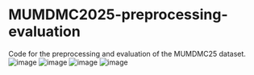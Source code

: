 # MUMDMC2025-preprocessing-evaluation
Code for the preprocessing and evaluation of the MUMDMC25 dataset.
![image](https://github.com/user-attachments/assets/32a0400e-f2a7-4bf2-9b2d-d86b07641369)
![image](https://github.com/user-attachments/assets/10696ad3-65ca-4cf4-9fb5-09a2afac9e3c)
![image](https://github.com/user-attachments/assets/18f5306c-fdde-4a1a-9c01-b370fab8e1e3)
![image](https://github.com/user-attachments/assets/f7b96c70-6f85-46d9-93e2-a21252124e37)
